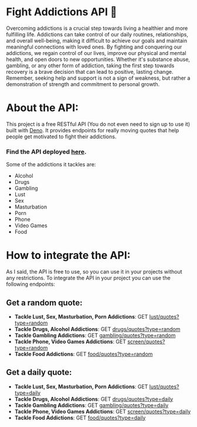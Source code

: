 # Fight Addictions API 💪

Overcoming addictions is a crucial step towards living a healthier and more fulfilling life. Addictions can take control of our daily routines, relationships, and overall well-being, making it difficult to achieve our goals and maintain meaningful connections with loved ones. By fighting and conquering our addictions, we regain control of our lives, improve our physical and mental health, and open doors to new opportunities. Whether it's substance abuse, gambling, or any other form of addiction, taking the first step towards recovery is a brave decision that can lead to positive, lasting change. Remember, seeking help and support is not a sign of weakness, but rather a demonstration of strength and commitment to personal growth.

# About the API:

This project is a free RESTful API (You do not even need to sign up to use it) built with [Deno](https://deno.com/). It provides endpoints for really moving quotes that help people get motivated to fight their addictions.

### Find the API deployed [here](https://fight-addictions-api.deno.dev/).

Some of the addictions it tackles are:

- Alcohol
- Drugs
- Gambling
- Lust
- Sex
- Masturbation
- Porn
- Phone
- Video Games
- Food 

# How to integrate the API:

As I said, the API is free to use, so you can use it in your projects without any restrictions.
To integrate the API in your project you can use the following endpoints:

## Get a random quote:
- **Tackle Lust, Sex, Masturbation, Porn Addictions**: GET [lust/quotes?type=random](https://fight-addictions-api.deno.dev/lust/quotes?type=random)
- **Tackle Drugs, Alcohol Addictions**: GET [drugs/quotes?type=random](https://fight-addictions-api.deno.dev/drugs/quotes?type=random)
- **Tackle Gambling Addictions**: GET [gambling/quotes?type=random](https://fight-addictions-api.deno.dev/gambling/quotes?type=random)
- **Tackle Phone, Video Games Addictions**: GET [screen/quotes?type=random](https://fight-addictions-api.deno.dev/screen/quotes?type=random)
- **Tackle Food Addictions**: GET [food/quotes?type=random](https://fight-addictions-api.deno.dev/food/quotes?type=random)

## Get a daily quote:

- **Tackle Lust, Sex, Masturbation, Porn Addictions**: GET [lust/quotes?type=daily](https://fight-addictions-api.deno.dev/lust/quotes?type=daily)
- **Tackle Drugs, Alcohol Addictions**: GET [drugs/quotes?type=daily](https://fight-addictions-api.deno.dev/drugs/quotes?type=daily)
- **Tackle Gambling Addictions**: GET [gambling/quotes?type=daily](https://fight-addictions-api.deno.dev/gambling/quotes?type=daily)
- **Tackle Phone, Video Games Addictions**: GET [screen/quotes?type=daily](https://fight-addictions-api.deno.dev/screen/quotes?type=daily)
- **Tackle Food Addictions**: GET [food/quotes?type=daily](https://fight-addictions-api.deno.dev/food/quotes?type=daily)